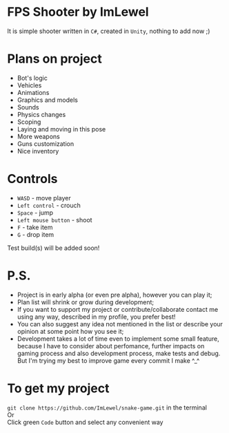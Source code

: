 # FPS Shooter by ImLewel
It is simple shooter written in ```C#```, created in ```Unity```, nothing to add now ;)
# Plans on project
* Bot's logic
* Vehicles
* Animations
* Graphics and models
* Sounds
* Physics changes
* Scoping
* Laying and moving in this pose
* More weapons
* Guns customization
* Nice inventory

# Controls
* ```WASD``` - move player
* ```Left control``` - crouch
* ```Space``` - jump
* ```Left mouse button``` - shoot
* ```F``` - take item
* ```G``` - drop item

Test build(s) will be added soon!

# P.S.
* Project is in early alpha (or even pre alpha), however you can play it; 
* Plan list will shrink or grow during development;
* If you want to support my project or contribute/collaborate contact me using any way, described in my profile, you prefer best!
* You can also suggest any idea not mentioned in the list or describe your opinion at some point how you see it;
* Development takes a lot of time even to implement some small feature, because I have to consider about perfomance, further impacts on gaming process and also development process, make tests and debug. But I'm trying my best to improve game every commit I make ^_^

# To get my project
```git clone https://github.com/ImLewel/snake-game.git``` in the terminal<br>
Or<br>
Click green ```Code``` button and select any convenient way
